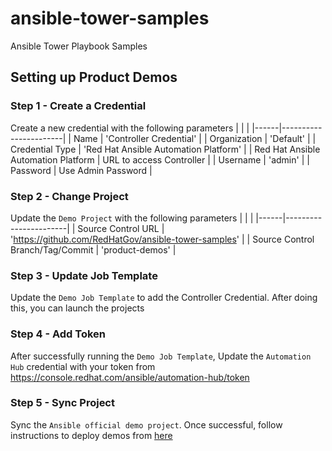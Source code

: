 # ansible-tower-samples
Ansible Tower Playbook Samples

## Setting up Product Demos

### Step 1 - Create a Credential
Create a new credential with the following parameters
|      |                       |
|------|-----------------------|
| Name | 'Controller Credential' |
| Organization | 'Default' |
| Credential Type | 'Red Hat Ansible Automation Platform' |
| Red Hat Ansible Automation Platform | URL to access Controller |
| Username | 'admin' |
| Password | Use Admin Password |

### Step 2 - Change Project
Update the `Demo Project` with the following parameters
|      |                       |
|------|-----------------------|
| Source Control URL | 'https://github.com/RedHatGov/ansible-tower-samples' |
| Source Control Branch/Tag/Commit | 'product-demos' |

### Step 3 - Update Job Template
Update the `Demo Job Template` to add the Controller Credential. After doing this, you can launch the projects

### Step 4 - Add Token
After successfully running the `Demo Job Template`, Update the `Automation Hub` credential with your token from https://console.redhat.com/ansible/automation-hub/token

### Step 5 - Sync Project
Sync the `Ansible official demo project`. Once successful, follow instructions to deploy demos from [here](https://github.com/RedHatGov/product-demos#using-this-project)
